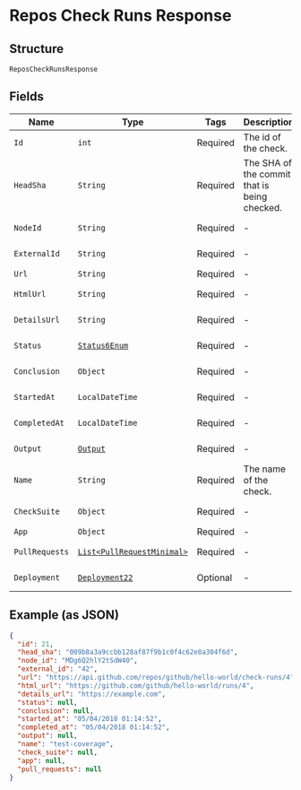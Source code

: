 
# Repos Check Runs Response

## Structure

`ReposCheckRunsResponse`

## Fields

| Name | Type | Tags | Description | Getter | Setter |
|  --- | --- | --- | --- | --- | --- |
| `Id` | `int` | Required | The id of the check. | int getId() | setId(int id) |
| `HeadSha` | `String` | Required | The SHA of the commit that is being checked. | String getHeadSha() | setHeadSha(String headSha) |
| `NodeId` | `String` | Required | - | String getNodeId() | setNodeId(String nodeId) |
| `ExternalId` | `String` | Required | - | String getExternalId() | setExternalId(String externalId) |
| `Url` | `String` | Required | - | String getUrl() | setUrl(String url) |
| `HtmlUrl` | `String` | Required | - | String getHtmlUrl() | setHtmlUrl(String htmlUrl) |
| `DetailsUrl` | `String` | Required | - | String getDetailsUrl() | setDetailsUrl(String detailsUrl) |
| `Status` | [`Status6Enum`](../../doc/models/status-6-enum.md) | Required | - | Status6Enum getStatus() | setStatus(Status6Enum status) |
| `Conclusion` | `Object` | Required | - | Object getConclusion() | setConclusion(Object conclusion) |
| `StartedAt` | `LocalDateTime` | Required | - | LocalDateTime getStartedAt() | setStartedAt(LocalDateTime startedAt) |
| `CompletedAt` | `LocalDateTime` | Required | - | LocalDateTime getCompletedAt() | setCompletedAt(LocalDateTime completedAt) |
| `Output` | [`Output`](../../doc/models/output.md) | Required | - | Output getOutput() | setOutput(Output output) |
| `Name` | `String` | Required | The name of the check. | String getName() | setName(String name) |
| `CheckSuite` | `Object` | Required | - | Object getCheckSuite() | setCheckSuite(Object checkSuite) |
| `App` | `Object` | Required | - | Object getApp() | setApp(Object app) |
| `PullRequests` | [`List<PullRequestMinimal>`](../../doc/models/pull-request-minimal.md) | Required | - | List<PullRequestMinimal> getPullRequests() | setPullRequests(List<PullRequestMinimal> pullRequests) |
| `Deployment` | [`Deployment22`](../../doc/models/deployment-22.md) | Optional | - | Deployment22 getDeployment() | setDeployment(Deployment22 deployment) |

## Example (as JSON)

```json
{
  "id": 21,
  "head_sha": "009b8a3a9ccbb128af87f9b1c0f4c62e8a304f6d",
  "node_id": "MDg6Q2hlY2tSdW40",
  "external_id": "42",
  "url": "https://api.github.com/repos/github/hello-world/check-runs/4",
  "html_url": "https://github.com/github/hello-world/runs/4",
  "details_url": "https://example.com",
  "status": null,
  "conclusion": null,
  "started_at": "05/04/2018 01:14:52",
  "completed_at": "05/04/2018 01:14:52",
  "output": null,
  "name": "test-coverage",
  "check_suite": null,
  "app": null,
  "pull_requests": null
}
```

